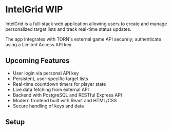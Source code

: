 # IntelGrid WIP
IntelGrid is a full-stack web application allowing users to create and manage personalized target lists and track real-time status updates.

The app integrates with TORN's external game API securely; authenticate using a Limited Access API key.

## Upcoming Features
- User login via personal API key
- Persistent, user-specific target lists
- Real-time countdown timers for player state
- Live data fetching from external API
- Backend with PostgreSQL and RESTful Express API
- Modern frontend built with React and HTML/CSS
- Secure handling of keys and data

## Setup
<!-- add more here -->
